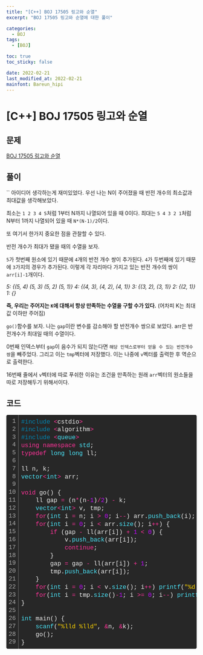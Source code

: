 ```yaml
---
title: "[C++] BOJ 17505 링고와 순열"
excerpt: "BOJ 17505 링고와 순열에 대한 풀이"

categories:
  - BOJ
tags:
  - [BOJ]

toc: true
toc_sticky: false

date: 2022-02-21
last_modified_at: 2022-02-21
mainfont: Bareun_hipi
---
```


# [C++] BOJ 17505 링고와 순열

## 문제

[BOJ 17505 링고와 순열](https://www.acmicpc.net/problem/17505)

## 풀이

``
아이디어 생각하는게 재미있었다.
우선 나는 N이 주어졌을 때 반전 개수의 최소값과 최대값을 생각해보았다.

최소는 `1 2 3 4 5`처럼 1부터 N까지 나열되어 있을 때 0이다. 최대는 `5 4 3 2 1`처럼 N부터 1까지 나열되어 있을 때 `N*(N-1)/2`이다.

또 여기서 한가지 중요한 점을 관찰할 수 있다.

반전 개수가 최대가 됐을 때의 수열을 보자.

`5`가 첫번째 원소에 있기 때문에 `4`개의 반전 개수 쌍이 추가된다. `4`가 두번째에 있기 때문에 `3`가지의 경우가 추가된다.
이렇게 각 자리마다 가지고 있는 반전 개수의 쌍이 `arr[i]-1`개이다.

_5: {(5, 4) (5, 3) (5, 2) (5, 1)}_
_4: {(4, 3), (4, 2), (4, 1)}_
_3: {(3, 2), (3, 1)}_
_2: {(2, 1)}_
_1: {}_

**즉, 우리는 주어지는 `K`에 대해서 항상 만족하는 수열을 구할 수가 있다.**
(어차피 K는 최대값 이하만 주어짐)

`go()`함수를 보자. 나는 `gap`이란 변수를 감소해야 할 반전개수 쌍으로 보았다. arr은 반전개수가 최대일 때의 수열이다.

0번째 인덱스부터 `gap`이 음수가 되지 않는다면 `해당 인덱스로부터 얻을 수 있는 반전개수 쌍`을 빼주었다.
그리고 이는 `tmp`벡터에 저장했다. 이는 나중에 `v`벡터를 출력한 후 역순으로 출력한다.

16번째 줄에서 `v`벡터에 따로 푸쉬한 이유는 조건을 만족하는 원래 `arr`벡터의 원소들을 따로 저장해두기 위해서이다.

## 코드

<div class="colorscripter-code" style="color:#f0f0f0;font-family:Consolas, 'Liberation Mono', Menlo, Courier, monospace !important; position:relative !important;overflow:auto"><table class="colorscripter-code-table" style="margin:0;padding:0;border:none;background-color:#272727;border-radius:4px;" cellspacing="0" cellpadding="0"><tr><td style="padding:6px;border-right:2px solid #4f4f4f"><div style="margin:0;padding:0;word-break:normal;text-align:right;color:#aaa;font-family:Consolas, 'Liberation Mono', Menlo, Courier, monospace !important;line-height:130%"><div style="line-height:130%">1</div><div style="line-height:130%">2</div><div style="line-height:130%">3</div><div style="line-height:130%">4</div><div style="line-height:130%">5</div><div style="line-height:130%">6</div><div style="line-height:130%">7</div><div style="line-height:130%">8</div><div style="line-height:130%">9</div><div style="line-height:130%">10</div><div style="line-height:130%">11</div><div style="line-height:130%">12</div><div style="line-height:130%">13</div><div style="line-height:130%">14</div><div style="line-height:130%">15</div><div style="line-height:130%">16</div><div style="line-height:130%">17</div><div style="line-height:130%">18</div><div style="line-height:130%">19</div><div style="line-height:130%">20</div><div style="line-height:130%">21</div><div style="line-height:130%">22</div><div style="line-height:130%">23</div><div style="line-height:130%">24</div><div style="line-height:130%">25</div><div style="line-height:130%">26</div><div style="line-height:130%">27</div><div style="line-height:130%">28</div><div style="line-height:130%">29</div></div></td><td style="padding:6px 0;text-align:left"><div style="margin:0;padding:0;color:#f0f0f0;font-family:Consolas, 'Liberation Mono', Menlo, Courier, monospace !important;line-height:130%"><div style="padding:0 6px; white-space:pre; line-height:130%"><span style="color:#0086b3">#include</span>&nbsp;<span style="color:#aaffaa"></span><span style="color:#ff3399">&lt;</span>cstdio<span style="color:#aaffaa"></span><span style="color:#ff3399">&gt;</span></div><div style="padding:0 6px; white-space:pre; line-height:130%"><span style="color:#0086b3">#include</span>&nbsp;<span style="color:#aaffaa"></span><span style="color:#ff3399">&lt;</span>algorithm<span style="color:#aaffaa"></span><span style="color:#ff3399">&gt;</span></div><div style="padding:0 6px; white-space:pre; line-height:130%"><span style="color:#0086b3">#include</span>&nbsp;<span style="color:#aaffaa"></span><span style="color:#ff3399">&lt;</span><span style="color:#4be6fa">queue</span><span style="color:#ff3399">&gt;</span></div><div style="padding:0 6px; white-space:pre; line-height:130%"><span style="color:#ff3399">using</span>&nbsp;<span style="color:#ff3399">namespace</span>&nbsp;<span style="color:#4be6fa">std</span>;</div><div style="padding:0 6px; white-space:pre; line-height:130%"><span style="color:#ff3399">typedef</span>&nbsp;<span style="color:#4be6fa">long</span>&nbsp;<span style="color:#4be6fa">long</span>&nbsp;ll;</div><div style="padding:0 6px; white-space:pre; line-height:130%">&nbsp;</div><div style="padding:0 6px; white-space:pre; line-height:130%">ll&nbsp;n,&nbsp;k;</div><div style="padding:0 6px; white-space:pre; line-height:130%"><span style="color:#4be6fa">vector</span><span style="color:#ff3399">&lt;</span><span style="color:#4be6fa">int</span><span style="color:#ff3399">&gt;</span>&nbsp;arr;</div><div style="padding:0 6px; white-space:pre; line-height:130%">&nbsp;</div><div style="padding:0 6px; white-space:pre; line-height:130%"><span style="color:#ff3399">void</span>&nbsp;go()&nbsp;{</div><div style="padding:0 6px; white-space:pre; line-height:130%">&nbsp;&nbsp;&nbsp;&nbsp;ll&nbsp;gap&nbsp;<span style="color:#aaffaa"></span><span style="color:#ff3399">=</span>&nbsp;(n<span style="color:#aaffaa"></span><span style="color:#ff3399">*</span>(n<span style="color:#aaffaa"></span><span style="color:#ff3399">-</span><span style="color:#c10aff">1</span>)<span style="color:#aaffaa"></span><span style="color:#ff3399">/</span><span style="color:#c10aff">2</span>)&nbsp;<span style="color:#aaffaa"></span><span style="color:#ff3399">-</span>&nbsp;k;</div><div style="padding:0 6px; white-space:pre; line-height:130%">&nbsp;&nbsp;&nbsp;&nbsp;<span style="color:#4be6fa">vector</span><span style="color:#ff3399">&lt;</span><span style="color:#4be6fa">int</span><span style="color:#ff3399">&gt;</span>&nbsp;v,&nbsp;tmp;</div><div style="padding:0 6px; white-space:pre; line-height:130%">&nbsp;&nbsp;&nbsp;&nbsp;<span style="color:#ff3399">for</span>(<span style="color:#4be6fa">int</span>&nbsp;i&nbsp;<span style="color:#aaffaa"></span><span style="color:#ff3399">=</span>&nbsp;n;&nbsp;i&nbsp;<span style="color:#aaffaa"></span><span style="color:#ff3399">&gt;</span>&nbsp;<span style="color:#c10aff">0</span>;&nbsp;i<span style="color:#aaffaa"></span><span style="color:#ff3399">-</span><span style="color:#aaffaa"></span><span style="color:#ff3399">-</span>)&nbsp;arr.<span style="color:#4be6fa">push_back</span>(i);</div><div style="padding:0 6px; white-space:pre; line-height:130%">&nbsp;&nbsp;&nbsp;&nbsp;<span style="color:#ff3399">for</span>(<span style="color:#4be6fa">int</span>&nbsp;i&nbsp;<span style="color:#aaffaa"></span><span style="color:#ff3399">=</span>&nbsp;<span style="color:#c10aff">0</span>;&nbsp;i&nbsp;<span style="color:#aaffaa"></span><span style="color:#ff3399">&lt;</span>&nbsp;arr.<span style="color:#4be6fa">size</span>();&nbsp;i<span style="color:#aaffaa"></span><span style="color:#ff3399">+</span><span style="color:#aaffaa"></span><span style="color:#ff3399">+</span>)&nbsp;{</div><div style="padding:0 6px; white-space:pre; line-height:130%">&nbsp;&nbsp;&nbsp;&nbsp;&nbsp;&nbsp;&nbsp;&nbsp;<span style="color:#ff3399">if</span>&nbsp;(gap&nbsp;<span style="color:#aaffaa"></span><span style="color:#ff3399">-</span>&nbsp;ll(arr[i])&nbsp;<span style="color:#aaffaa"></span><span style="color:#ff3399">+</span>&nbsp;<span style="color:#c10aff">1</span>&nbsp;<span style="color:#aaffaa"></span><span style="color:#ff3399">&lt;</span>&nbsp;<span style="color:#c10aff">0</span>)&nbsp;{</div><div style="padding:0 6px; white-space:pre; line-height:130%">&nbsp;&nbsp;&nbsp;&nbsp;&nbsp;&nbsp;&nbsp;&nbsp;&nbsp;&nbsp;&nbsp;&nbsp;v.<span style="color:#4be6fa">push_back</span>(arr[i]);</div><div style="padding:0 6px; white-space:pre; line-height:130%">&nbsp;&nbsp;&nbsp;&nbsp;&nbsp;&nbsp;&nbsp;&nbsp;&nbsp;&nbsp;&nbsp;&nbsp;<span style="color:#ff3399">continue</span>;</div><div style="padding:0 6px; white-space:pre; line-height:130%">&nbsp;&nbsp;&nbsp;&nbsp;&nbsp;&nbsp;&nbsp;&nbsp;}</div><div style="padding:0 6px; white-space:pre; line-height:130%">&nbsp;&nbsp;&nbsp;&nbsp;&nbsp;&nbsp;&nbsp;&nbsp;gap&nbsp;<span style="color:#aaffaa"></span><span style="color:#ff3399">=</span>&nbsp;gap&nbsp;<span style="color:#aaffaa"></span><span style="color:#ff3399">-</span>&nbsp;ll(arr[i])&nbsp;<span style="color:#aaffaa"></span><span style="color:#ff3399">+</span>&nbsp;<span style="color:#c10aff">1</span>;</div><div style="padding:0 6px; white-space:pre; line-height:130%">&nbsp;&nbsp;&nbsp;&nbsp;&nbsp;&nbsp;&nbsp;&nbsp;tmp.<span style="color:#4be6fa">push_back</span>(arr[i]);</div><div style="padding:0 6px; white-space:pre; line-height:130%">&nbsp;&nbsp;&nbsp;&nbsp;}</div><div style="padding:0 6px; white-space:pre; line-height:130%">&nbsp;&nbsp;&nbsp;&nbsp;<span style="color:#ff3399">for</span>(<span style="color:#4be6fa">int</span>&nbsp;i&nbsp;<span style="color:#aaffaa"></span><span style="color:#ff3399">=</span>&nbsp;<span style="color:#c10aff">0</span>;&nbsp;i&nbsp;<span style="color:#aaffaa"></span><span style="color:#ff3399">&lt;</span>&nbsp;v.<span style="color:#4be6fa">size</span>();&nbsp;i<span style="color:#aaffaa"></span><span style="color:#ff3399">+</span><span style="color:#aaffaa"></span><span style="color:#ff3399">+</span>)&nbsp;<span style="color:#4be6fa">printf</span>(<span style="color:#ffd500">"%d&nbsp;"</span>,&nbsp;v[i]);</div><div style="padding:0 6px; white-space:pre; line-height:130%">&nbsp;&nbsp;&nbsp;&nbsp;<span style="color:#ff3399">for</span>(<span style="color:#4be6fa">int</span>&nbsp;i&nbsp;<span style="color:#aaffaa"></span><span style="color:#ff3399">=</span>&nbsp;tmp.<span style="color:#4be6fa">size</span>()<span style="color:#aaffaa"></span><span style="color:#ff3399">-</span><span style="color:#c10aff">1</span>;&nbsp;i&nbsp;<span style="color:#aaffaa"></span><span style="color:#ff3399">&gt;</span><span style="color:#aaffaa"></span><span style="color:#ff3399">=</span>&nbsp;<span style="color:#c10aff">0</span>;&nbsp;i<span style="color:#aaffaa"></span><span style="color:#ff3399">-</span><span style="color:#aaffaa"></span><span style="color:#ff3399">-</span>)&nbsp;<span style="color:#4be6fa">printf</span>(<span style="color:#ffd500">"%d&nbsp;"</span>,&nbsp;tmp[i]);</div><div style="padding:0 6px; white-space:pre; line-height:130%">}</div><div style="padding:0 6px; white-space:pre; line-height:130%">&nbsp;</div><div style="padding:0 6px; white-space:pre; line-height:130%"><span style="color:#4be6fa">int</span>&nbsp;main()&nbsp;{</div><div style="padding:0 6px; white-space:pre; line-height:130%">&nbsp;&nbsp;&nbsp;&nbsp;<span style="color:#4be6fa">scanf</span>(<span style="color:#ffd500">"%lld&nbsp;%lld"</span>,&nbsp;<span style="color:#aaffaa"></span><span style="color:#ff3399">&amp;</span>n,&nbsp;<span style="color:#aaffaa"></span><span style="color:#ff3399">&amp;</span>k);</div><div style="padding:0 6px; white-space:pre; line-height:130%">&nbsp;&nbsp;&nbsp;&nbsp;go();</div><div style="padding:0 6px; white-space:pre; line-height:130%">}</div></div><div style="text-align:right;margin-top:-13px;margin-right:5px;font-size:9px;font-style:italic"><a href="http://colorscripter.com/info#e" target="_blank" style="color:#4f4f4ftext-decoration:none">Colored by Color Scripter</a></div></td><td style="vertical-align:bottom;padding:0 2px 4px 0"><a href="http://colorscripter.com/info#e" target="_blank" style="text-decoration:none;color:white"><span style="font-size:9px;word-break:normal;background-color:#4f4f4f;color:white;border-radius:10px;padding:1px">cs</span></a></td></tr></table></div>
